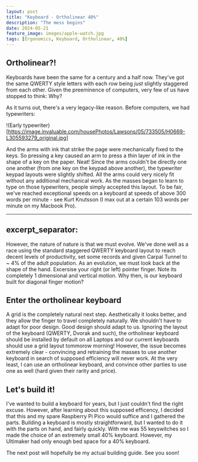 ```yaml
---
layout: post
title: "Keyboard - Ortholinear 40%"
description: "The mess begins"
date: 2024-05-21
feature_image: images/apple-watch.jpg
tags: [Ergonomics, Keyboard, Ortholinear, 40%]
---
```

## Ortholinear?!
Keyboards have been the same for a century and a half now. They've got the same QWERTY style letters with each row being *just* slightly staggered from each other. Given the
preeminence of computers, very few of us have stopped to think: Why?

As it turns out, there's a very legacy-like reason. 
Before computers, we had typewriters:


<!--more-->

!(Early typewriter)[https://image.invaluable.com/housePhotos/Lawsons/05/733505/H0669-L305593279_original.jpg]

And the arms with ink that strike the page were mechanically fixed to the keys. So pressing a key caused an arm to press a thin layer of ink in the shape of a key on the paper. Neat! Since the arms couldn't be directly
one one another (from one key on the keypad above another), the typewriter keypad layouts were slightly shifted. All the arms could very nicely fit without any additional mechanical work. As the masses began to learn to type
on those typewriters, people simply accepted this layout. To be fair, we've reached exceptional speeds on a keyboard at speeds of above 300 words per minute - see Kurt Knutsson (I max out at a certain 103 words per minute on my Macbook Pro).

---
excerpt_separator: <!--more-->
---

However, the nature of nature is that we must evolve. We've done well as a race using the standard staggered QWERTY keyboard layout to reach decent levels of productivity, set some records and given Carpal Tunnel to ~ 4% of the adult population. 
As an evolution, we must look back at the shape of the hand. Excersise your right (or left) pointer finger. Note its completely 1 dimensional and vertical motion. Why then, is our keyboard built for diagonal finger motion?

## Enter the ortholinear keyboard
A grid is the completely natural next step. Aesthetically it looks better, and they allow the finger to travel completely naturally. We shouldn't have to adapt for poor design. Good design should adapt to us. 
Ignoring the layout of the keyboard (QWERTY, Dvorak and such), the ortholinear keyboard should be installed by default on all Laptops and our current keyboards should use a grid layout tommorow morning! However, the issue becomes extremely
clear - convincing and retraining the masses to use another keyboard in search of supposed efficiency will never work. At the very least, I can use an ortholinear keyboard, and convince other parties to use one as well (hard given 
their rarity and price).

## Let's build it!
I've wanted to build a keyboard for years, but I just couldn't find the right excuse. However, after learning about this supposed efficency, I decided that this and my spare Raspberry Pi Pico would suffice and I gathered the parts. 
Building a keyboard is mostly straightforward, but I wanted to do it with the parts on hand, and fairly quickly. With me was 55 keyswitches so I made the choice of an extremely small 40% keyboard. However, my Ultimaker had only enough bed space
for a 40% keyboard.

The next post will hopefully be my actual building guide. See you soon!
